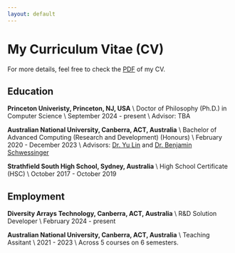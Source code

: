 ```yaml
---
layout: default
---
```


# My Curriculum Vitae (CV)

For more details, feel free to check the [PDF](files/Runpeng_Luo_Curriculum_Vitae.pdf) of my CV.

## Education

**Princeton Univeristy, Princeton, NJ, USA** \\
Doctor of Philosophy (Ph.D.) in Computer Science \\
September 2024 - present \\
Advisor: TBA

**Australian National University, Canberra, ACT, Australia** \\
Bachelor of Advanced Computing (Research and Development) (Honours) \\
February 2020 - December 2023 \\
Advisors: [Dr. Yu Lin](https://users.cecs.anu.edu.au/~u1024708/) and [Dr. Benjamin Schwessinger](https://biology.anu.edu.au/people/academics/benjamin-schwessinger)

**Strathfield South High School, Sydney, Australia** \\
High School Certificate (HSC) \\
October 2017 - October 2019

## Employment
**Diversity Arrays Technology, Canberra, ACT, Australia** \\
R&D Solution Developer \\
February 2024 - present

**Australian National University, Canberra, ACT, Australia** \\
Teaching Assitant \\
2021 - 2023 \\
Across 5 courses on 6 semesters.


